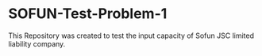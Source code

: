 # SOFUN-Test-Problem-1
This Repository was created to test the input capacity of Sofun JSC limited liability company.
